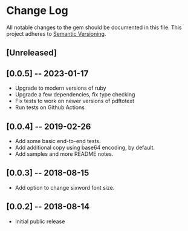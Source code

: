 # Change Log
All notable changes to the gem should be documented in this file.
This project adheres to [Semantic Versioning](http://semver.org).

## [Unreleased]

## [0.0.5] -- 2023-01-17

- Upgrade to modern versions of ruby
- Upgrade a few dependencies, fix type checking
- Fix tests to work on newer versions of pdftotext
- Run tests on Github Actions

## [0.0.4] -- 2019-02-26

- Add some basic end-to-end tests.
- Add additional copy using base64 encoding, by default.
- Add samples and more README notes.

## [0.0.3] -- 2018-08-15

- Add option to change sixword font size.

## [0.0.2] -- 2018-08-14

- Initial public release

<!-- vim: set tw=79 : -->
